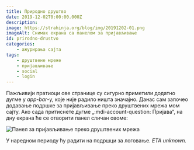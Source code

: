 ```yaml
---
title: Природно друштво
date: 2019-12-02T0:00:00.000Z
description:
image: https://strahinja.org/blog/img/20191202-01.png
imageAlt: Снимак екрана са панелом за пријављивање
id: prirodno-drustvo 
categories:
    - ажурирања сајта
tags:
    - друштвене мреже
    - пријављивање
    - social
    - login
---
```


Пажљивији пратиоци ове странице су сигурно приметили додатно дугме у
_app-bar_-у, које није радило ништа значајно. Данас сам започео додавање подршке
за пријављивање преко друштвених мрежа мом сајту. Ако сада притиснете дугме 
„:mdi-account-question: Пријава“, на дну екрана ће се отворити панел сличан
овоме:

![Панел за пријављивање преко друштвених мрежа](/blog/img/20191202-01.png)

У наредном периоду ћу радити на подршци за логовање. _ETA unknown._

